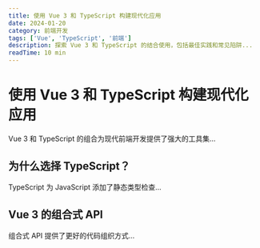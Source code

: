 ```yaml
---
title: 使用 Vue 3 和 TypeScript 构建现代化应用
date: 2024-01-20
category: 前端开发
tags: ['Vue', 'TypeScript', '前端']
description: 探索 Vue 3 和 TypeScript 的结合使用，包括最佳实践和常见陷阱...
readTime: 10 min
---
```


# 使用 Vue 3 和 TypeScript 构建现代化应用

Vue 3 和 TypeScript 的组合为现代前端开发提供了强大的工具集...

## 为什么选择 TypeScript？

TypeScript 为 JavaScript 添加了静态类型检查...

## Vue 3 的组合式 API

组合式 API 提供了更好的代码组织方式... 